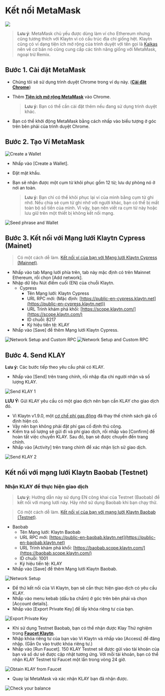 # Kết nối MetaMask

![](/img/build/tutorials/klaytnXmetamask.png)

> **Lưu ý**: MetaMask chủ yếu được dùng làm ví cho Ethereum nhưng cũng tương thích với Klaytn vì có cấu trúc địa chỉ giống hệt. Klaytn cũng có ví dạng tiện ích mở rộng của trình duyệt với tên gọi là [Kaikas](../tools/wallets/kaikas.md) nên về cơ bản nó cũng cung cấp các tính năng giống với MetaMask, ngoại trừ Remix.

## Bước 1. Cài đặt MetaMask <a href="#install-metamask" id="install-metamask"></a>

- Chúng tôi sẽ sử dụng trình duyệt Chrome trong ví dụ này. ([**Cài đặt Chrome**](https://www.google.com/intl/en_us/chrome/))
- Thêm [**Tiện ích mở rộng MetaMask**](https://chrome.google.com/webstore/detail/metamask/nkbihfbeogaeaoehlefnkodbefgpgknn?hl=en) vào Chrome.

  > **Lưu ý:** Bạn có thể cần cài đặt thêm nếu đang sử dụng trình duyệt khác.
- Bạn có thể khởi động MetaMask bằng cách nhấp vào biểu tượng ở góc trên bên phải của trình duyệt Chrome.

## Bước 2. Tạo Ví MetaMask <a href="#generate-a-metamask" id="generate-a-metamask"></a>

![Create a Wallet](/img/build/tutorials/new-to-metamask.png)

- Nhấp vào [Create a Wallet].
- Đặt mật khẩu.
- Bạn sẽ nhận được một cụm từ khôi phục gồm 12 từ; lưu dự phòng nó ở nơi an toàn.

  > **Lưu ý:** Bạn chỉ có thể khôi phục lại ví của mình bằng cụm từ ghi nhớ. Nếu chia sẻ cụm từ ghi nhớ với người khác, bạn có thể bị mất toàn bộ số tiền của mình. Vì vậy, bạn nên viết ra cụm từ này hoặc lưu giữ trên một thiết bị không kết nối mạng.

![Seed phrase and Wallet](/img/build/tutorials/metamask-secret-backup.png)

## Bước 3. Kết nối với Mạng lưới Klaytn Cypress (Mainet) <a href="#connect-to-klaytn-cypress-network-mainnet" id="connect-to-klaytn-cypress-network-mainnet"></a>

> Có một cách dễ làm. [Kết nối ví của bạn với Mạng lưới Klaytn Cypress (Mainnet)](https://chainlist.org/chain/8217).

- Nhấp vào tab Mạng lưới phía trên, tab này mặc định có trên Mainnet Ethereum, rồi chọn [Add network].
- Nhập dữ liệu Nút điểm cuối (EN) của chuỗi Klaytn.
  - Cypress
    - Tên Mạng lưới: Klaytn Cypress
    - URL RPC mới: (Mặc định: [https://public-en-cypress.klaytn.net](https://public-en-cypress.klaytn.net))
    - URL Trình khám phá khối: [https://scope.klaytn.com/](https://scope.klaytn.com/)
    - ID chuỗi: 8217
    - Ký hiệu tiền tệ: KLAY
- Nhấp vào [Save] để thêm Mạng lưới Klaytn Cypress.

![Network Setup and Custom RPC](/img/build/tutorials/metamask-add-cypress-1.png) ![Network Setup and Custom RPC](/img/build/tutorials/metamask-add-cypress-2.png)

## Bước 4. Send KLAY <a href="#send-klay" id="send-klay"></a>

**Lưu ý:** Các bước tiếp theo yêu cầu phải có KLAY.

- Nhấp vào [Send] trên trang chính, rồi nhập địa chỉ người nhận và số lượng KLAY.

![Send KLAY 1](/img/build/tutorials/metamask-send-klay-1.png)

**LƯU Ý:** Gửi KLAY yêu cầu có một giao dịch nên bạn cần KLAY cho giao dịch đó.

- Vì Klaytn v1.9.0, một [cơ chế phí gas động](https://medium.com/klaytn/dynamic-gas-fee-pricing-mechanism-1dac83d2689) đã thay thế chính sách giá cố định hiện có.
- Vậy nên bạn không phải đặt phí gas cố định thủ công.
- Kiểm tra số lượng sẽ gửi đi và phí giao dịch, rồi nhấp vào [Confirm] để hoàn tất việc chuyển KLAY. Sau đó, bạn sẽ được chuyển đến trang chính.
- Nhấp vào [Activity] trên trang chính để xác nhận lịch sử giao dịch.

![Send KLAY 2](/img/build/tutorials/metamask-send-klay-2.png)

## Kết nối với mạng lưới Klaytn Baobab (Testnet)<a href="#connect-to-klaytn-baobab-network-testnet" id="connect-to-klaytn-baobab-network-testnet"></a>

### Nhận KLAY để thực hiện giao dịch

> **Lưu ý:** Hướng dẫn này sử dụng EN công khai của Testnet (Baobab) để kết nối với mạng lưới này. Hãy nhớ sử dụng Baobab khi bạn chạy thử.

> Có một cách dễ làm. [Kết nối ví của bạn với mạng lưới Klaytn Baobab (Testnet)](https://chainlist.org/chain/1001).

- Baobab
  - Tên Mạng lưới: Klaytn Baobab
  - URL RPC mới: [https://public-en-baobab.klaytn.net](https://public-en-baobab.klaytn.net)
  - URL Trình khám phá khối: [https://baobab.scope.klaytn.com/](https://baobab.scope.klaytn.com/)
  - ID chuỗi: 1001
  - Ký hiệu tiền tệ: KLAY
- Nhấp vào [Save] để thêm Mạng lưới Klaytn Baobab.

![Network Setup](/img/build/tutorials/connect-testnet-1.png)

- Để thử kết nối của Ví Klaytn, bạn sẽ cần thực hiện giao dịch có yêu cầu KLAY.
- Nhấp vào menu kebab (dấu ba chấm) ở góc trên bên phải và chọn [Account details].
- Nhấp vào [Export Private Key] để lấy khóa riêng tư của bạn.

![Export Private Key](/img/build/tutorials/connect-testnet-2.png)

- Khi sử dụng Testnet Baobab, bạn có thể nhận được Klay Thử nghiệm trong [**Faucet Klaytn**](https://baobab.wallet.klaytn.foundation/access?next=faucet).
- Nhập khóa riêng tư của bạn vào Ví Klaytn và nhấp vào [Access] để đăng nhập. (Gắn 0x vào trước khóa riêng tư.)
- Nhấp vào [Run Faucet]. 150 KLAY Testnet sẽ được gửi vào tài khoản của bạn và số dư sẽ được cập nhật tương ứng. Với mỗi tài khoản, bạn có thể nhận KLAY Testnet từ Faucet một lần trong vòng 24 giờ.

![Obtain KLAY from Faucet](/img/build/tutorials/connect-testnet-3.png)

- Quay lại MetaMask và xác nhận KLAY bạn đã nhận được.

![Check your balance](/img/build/tutorials/connect-testnet-4.png)
